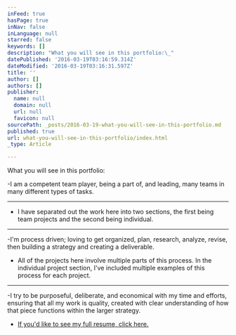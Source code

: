 ```yaml
---
inFeed: true
hasPage: true
inNav: false
inLanguage: null
starred: false
keywords: []
description: "What you will see in this portfolio:\_"
datePublished: '2016-03-19T03:16:59.314Z'
dateModified: '2016-03-19T03:16:31.597Z'
title: ''
author: []
authors: []
publisher:
  name: null
  domain: null
  url: null
  favicon: null
sourcePath: _posts/2016-03-19-what-you-will-see-in-this-portfolio.md
published: true
url: what-you-will-see-in-this-portfolio/index.html
_type: Article

---
```

What you will see in this portfolio: 

-I am a competent team player, being a part of, and leading, many teams in many different types of tasks. 

****

* I have separated out the work here into two sections, the first being team projects and the second being individual.

****

-I'm process driven; loving to get organized, plan, research, analyze, revise, then building a strategy and creating a deliverable.

* All of the projects here involve multiple parts of this process. In the individual project section, I've included multiple examples of this process for each project.

****

-I try to be purposeful, deliberate, and economical with my time and efforts, ensuring that all my work is quality, created with clear understanding of how that piece functions within the larger strategy. 

* [If you'd like to see my full resume, click here.][0]

[0]: https://drive.google.com/file/d/0B_3Bn2B5HlnMdm1mSnFpakVPeE0/view?usp=sharing